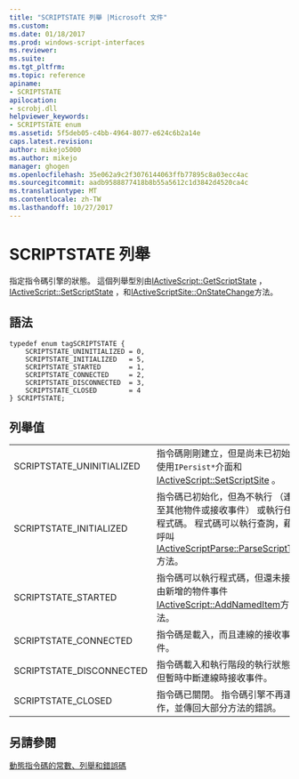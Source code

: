 ```yaml
---
title: "SCRIPTSTATE 列舉 |Microsoft 文件"
ms.custom: 
ms.date: 01/18/2017
ms.prod: windows-script-interfaces
ms.reviewer: 
ms.suite: 
ms.tgt_pltfrm: 
ms.topic: reference
apiname:
- SCRIPTSTATE
apilocation:
- scrobj.dll
helpviewer_keywords:
- SCRIPTSTATE enum
ms.assetid: 5f5deb05-c4bb-4964-8077-e624c6b2a14e
caps.latest.revision: 
author: mikejo5000
ms.author: mikejo
manager: ghogen
ms.openlocfilehash: 35e062a9c2f3076144063ffb77895c8a03ecc4ac
ms.sourcegitcommit: aadb9588877418b8b55a5612c1d3842d4520ca4c
ms.translationtype: MT
ms.contentlocale: zh-TW
ms.lasthandoff: 10/27/2017
---
```

# <a name="scriptstate-enumeration"></a>SCRIPTSTATE 列舉
指定指令碼引擎的狀態。 這個列舉型別由[IActiveScript::GetScriptState](../../winscript/reference/iactivescript-getscriptstate.md) ， [IActiveScript::SetScriptState](../../winscript/reference/iactivescript-setscriptstate.md) ，和[IActiveScriptSite::OnStateChange](../../winscript/reference/iactivescriptsite-onstatechange.md)方法。  
  
## <a name="syntax"></a>語法  
  
```  
typedef enum tagSCRIPTSTATE {  
    SCRIPTSTATE_UNINITIALIZED = 0,  
    SCRIPTSTATE_INITIALIZED   = 5,  
    SCRIPTSTATE_STARTED       = 1,  
    SCRIPTSTATE_CONNECTED     = 2,  
    SCRIPTSTATE_DISCONNECTED  = 3,  
    SCRIPTSTATE_CLOSED        = 4  
} SCRIPTSTATE;  
```  
  
## <a name="enumeration-values"></a>列舉值  
  
|||  
|-|-|  
|SCRIPTSTATE_UNINITIALIZED|指令碼剛剛建立，但是尚未已初始化使用`IPersist*`介面和[IActiveScript::SetScriptSite](../../winscript/reference/iactivescript-setscriptsite.md) 。|  
|SCRIPTSTATE_INITIALIZED|指令碼已初始化，但為不執行 （連接至其他物件或接收事件） 或執行任何程式碼。 程式碼可以執行查詢，藉由呼叫[IActiveScriptParse::ParseScriptText](../../winscript/reference/iactivescriptparse-parsescripttext.md)方法。|  
|SCRIPTSTATE_STARTED|指令碼可以執行程式碼，但還未接收由新增的物件事件[IActiveScript::AddNamedItem](../../winscript/reference/iactivescript-addnameditem.md)方法。|  
|SCRIPTSTATE_CONNECTED|指令碼是載入，而且連線的接收事件。|  
|SCRIPTSTATE_DISCONNECTED|指令碼載入和執行階段的執行狀態，但暫時中斷連線時接收事件。|  
|SCRIPTSTATE_CLOSED|指令碼已關閉。 指令碼引擎不再運作，並傳回大部分方法的錯誤。|  
  
## <a name="see-also"></a>另請參閱  
 [動態指令碼的常數、列舉和錯誤碼](../../winscript/reference/active-script-constants-enumerations-and-error-codes.md)